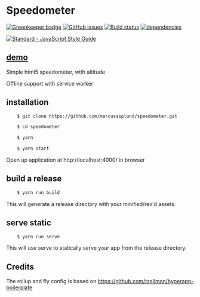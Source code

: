 # Speedometer

[![Greenkeeper badge](https://badges.greenkeeper.io/marcusasplund/speedometer.svg)](https://greenkeeper.io/)
[![GitHub issues](https://img.shields.io/github/issues/marcusasplund/speedometer.svg)](https://github.com/marcusasplund/speedometer/issues)
[![Build status](https://travis-ci.org/marcusasplund/speedometer.svg?branch=master)](https://travis-ci.org/marcusasplund/speedometer)
[![dependencies](https://david-dm.org/marcusasplund/speedometer.svg)](https://david-dm.org/marcusasplund/speedometer)

[![Standard - JavaScript Style Guide](https://cdn.rawgit.com/feross/standard/master/badge.svg)](https://github.com/feross/standard)

## [demo](https://pap.as/speedo/)

Simple html5 speedometer, with altitude

Offline support with service worker

## installation

````bash
    $ git clone https://github.com/marcusasplund/speedometer.git

    $ cd speedometer

    $ yarn

    $ yarn start
````

Open up application at http://localhost:4000/ in browser

## build a release

````bash
    $ yarn run build

````
This will generate a release directory with your minified/rev'd assets.


## serve static

````bash
    $ yarn run serve

````

This will use serve to statically serve your app from the release directory.

## Credits

The rollup and fly config is based on https://github.com/tzellman/hyperapp-boilerplate
